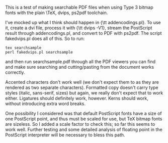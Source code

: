 This is a test of making searchable PDF files when using Type 3 bitmap
fonts with the plain \TeX, dvips, ps2pdf toolchain.

I've mocked up what I think should happen in {\tt addencodings.pl}.
To use it, create a dvi file, process it with {\tt dvips -V1}, stream
the PostScript result through addencodings.pl, and convert to PDF with
ps2pdf.  The script fakedvips.pl does all of this.  So to run:

    tex searchsample
    perl fakedvips.pl searchsample

and then run searchsample.pdf through all the PDF viewers you can find
and make sure searching and cutting/pasting from the document works
correctly.

Accented characters don't work well (we don't expect them to as they
are rendered as two separate characters).  Formatted copy doesn't
carry type styles (italic, sans-serif, sizes) but again, we really
don't expect that to work either.  Ligatures should definitely work,
however.  Kerns should work, without introducing extra word breaks.

One possibility I considered was that default PostScript fonts have a
size of one PostScript point, and thus must be scaled for use, but TeX
bitmap fonts are sizeless.  So I added a scale factor to check this;
so far this seems to work well.  Further testing and some detailed
analysis of floating point in the PostScript interpreter will be
necessary to bless this path.
